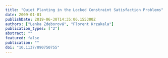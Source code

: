 ```yaml
---
title: "Quiet Planting in the Locked Constraint Satisfaction Problems"
date: 2009-01-01
publishDate: 2019-06-30T14:35:06.155300Z
authors: ["Lenka Zdeborová", "Florent Krzakala"]
publication_types: ["2"]
abstract: ""
featured: false
publication: ""
doi: "10.1137/090750755"
---
```


